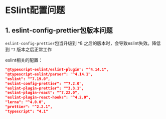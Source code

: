 # ESlint配置问题

## 1. eslint-config-prettier包版本问题

`eslint-config-prettier`包当升级到 ^8 之后的版本时，会导致eslint失效。降低到 `^7` 版本之后正常工作

eslint相关的配置：

```json
"@typescript-eslint/eslint-plugin": "^4.14.1",
"@typescript-eslint/parser": "^4.14.1",
"eslint": "^7.19.0",
"eslint-config-prettier": "^7.2.0",
"eslint-plugin-prettier": "^3.3.1",
"eslint-plugin-react": "^7.22.0",
"eslint-plugin-react-hooks": "^4.2.0",
"lerna": "^4.0.0",
"prettier": "^2.2.1",
"typescript": "4.1"
```

